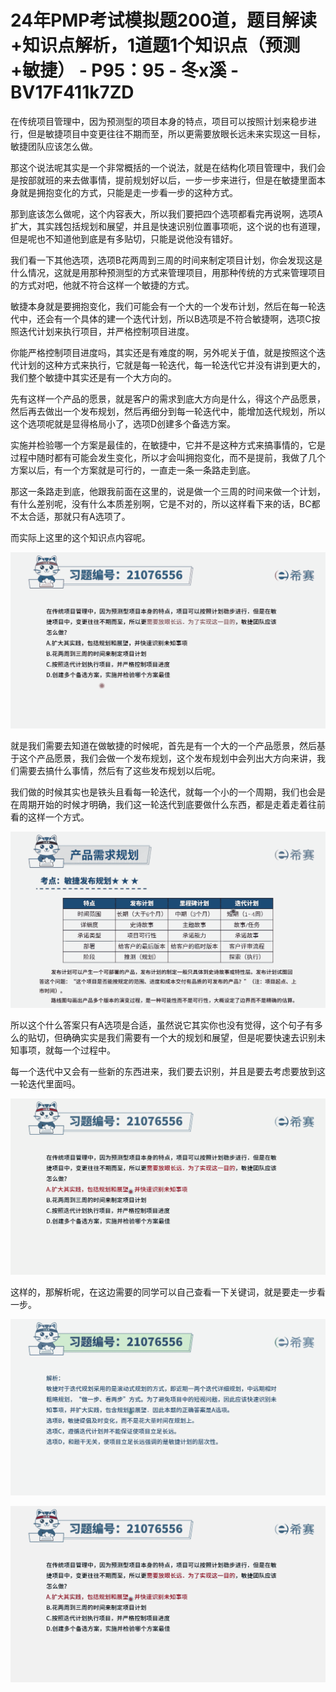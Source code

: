 # 24年PMP考试模拟题200道，题目解读+知识点解析，1道题1个知识点（预测+敏捷） - P95：95 - 冬x溪 - BV17F411k7ZD

在传统项目管理中，因为预测型的项目本身的特点，项目可以按照计划来稳步进行，但是敏捷项目中变更往往不期而至，所以更需要放眼长远未来实现这一目标，敏捷团队应该怎么做。

那这个说法呢其实是一个非常概括的一个说法，就是在结构化项目管理中，我们会是按部就班的来去做事情，提前规划好以后，一步一步来进行，但是在敏捷里面本身就是拥抱变化的方式，只能是走一步看一步的这种方式。

那到底该怎么做呢，这个内容表大，所以我们要把四个选项都看完再说啊，选项A扩大，其实践包括规划和展望，并且是快速识别位置事项呃，这个说的也有道理，但是呢也不知道他到底是有多贴切，只能是说他没有错好。

我们看一下其他选项，选项B花两周到三周的时间来制定项目计划，你会发现这是什么情况，这就是用那种预测型的方式来管理项目，用那种传统的方式来管理项目的方式对吧，他就不符合这样一个敏捷的方式。

敏捷本身就是要拥抱变化，我们可能会有一个大的一个发布计划，然后在每一轮迭代中，还会有一个具体的建一个迭代计划，所以B选项是不符合敏捷啊，选项C按照迭代计划来执行项目，并严格控制项目进度。

你能严格控制项目进度吗，其实还是有难度的啊，另外呢关于值，就是按照这个迭代计划的这种方式来执行，它就是每一轮迭代，每一轮迭代它并没有讲到更大的，我们整个敏捷中其实还是有一个大方向的。

先有这样一个产品的愿景，就是客户的需求到底大方向是什么，得这个产品愿景，然后再去做出一个发布规划，然后再细分到每一轮迭代中，能增加迭代规划，所以这个选项呢就是显得格局小了，选项D创建多个备选方案。

实施并检验哪一个方案是最佳的，在敏捷中，它并不是这种方式来搞事情的，它是过程中随时都有可能会发生变化，所以才会叫拥抱变化，而不是提前，我做了几个方案以后，有一个方案就是可行的，一直走一条一条路走到底。

那这一条路走到底，他跟我前面在这里的，说是做一个三周的时间来做一个计划，有什么差别呢，没有什么本质差别啊，它是不对的，所以这样看下来的话，BC都不太合适，那就只有A选项了。

而实际上这里的这个知识点内容呢。

![](img/ddcb6c58f82564666b17df620bbe6827_1.png)

就是我们需要去知道在做敏捷的时候呢，首先是有一个大的一个产品愿景，然后基于这个产品愿景，我们会做一个发布规划，这个发布规划中会列出大方向来讲，我们需要去搞什么事情，然后有了这些发布规划以后呢。

我们做的时候其实也是铁头且看每一轮迭代，就每一个小的一个周期，我们也会是在周期开始的时候才明确，我们这一轮迭代到底要做什么东西，都是走着走着往前看的这样一个方式。



![](img/ddcb6c58f82564666b17df620bbe6827_3.png)

所以这个什么答案只有A选项是合适，虽然说它其实你也没有觉得，这个句子有多么的贴切，但确确实实是我们需要有一个大的规划和展望，但是呢要快速去识别未知事项，就每一个过程中。

每一个迭代中又会有一些新的东西进来，我们要去识别，并且是要去考虑要放到这一轮迭代里面吗。

![](img/ddcb6c58f82564666b17df620bbe6827_5.png)

这样的，那解析呢，在这边需要的同学可以自己查看一下关键词，就是要走一步看一步。

![](img/ddcb6c58f82564666b17df620bbe6827_7.png)

![](img/ddcb6c58f82564666b17df620bbe6827_8.png)